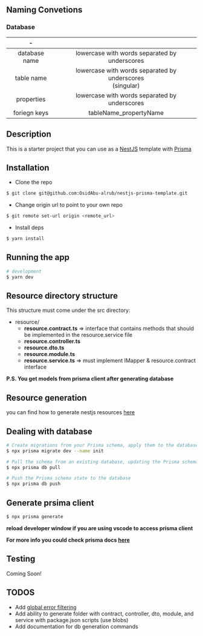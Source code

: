 ## Naming Convetions

### Database

|       -       |                                                             |
| :-----------: | :---------------------------------------------------------: |
| database name |        lowercase with words separated by underscores        |
|  table name   | lowercase with words separated by underscores<br>(singular) |
|  properties   |        lowercase with words separated by underscores        |
| foriegn keys  |                   tableName_propertyName                    |

## Description

This is a starter project that you can use as a [NestJS](https://github.com/nestjs/nest) template with [Prisma](https://www.prisma.io/docs/)

## Installation

- Clone the repo

```bash
$ git clone git@github.com:OsidAbu-alrub/nestjs-prisma-template.git
```

- Change origin url to point to your own repo

```bash
$ git remote set-url origin <remote_url>
```

- Install deps

```bash
$ yarn install
```

## Running the app

```bash
# development
$ yarn dev
```

## Resource directory structure

This structure must come under the src directory:

- resource/
  - **resource.contract.ts** => interface that contains methods that should be implemented in the resource.service file
  - **resource.controller.ts**
  - **resource.dto.ts**
  - **resource.module.ts**
  - **resource.service.ts** => must implement IMapper & resource.contract interface

**P.S. You get models from prisma client after generating database**

## Resource generation

you can find how to generate nestjs resources [here](https://docs.nestjs.com/cli/usages#:~:text=nest%20generate%20%3Cschematic%3E%20%3Cname%3E%20%5Boptions%5D)

## Dealing with database

```bash
# Create migrations from your Prisma schema, apply them to the database, generate artifacts (e.g. Prisma Client)
$ npx prisma migrate dev --name init
```

```bash
# Pull the schema from an existing database, updating the Prisma schema
$ npx prisma db pull
```

```bash
# Push the Prisma schema state to the database
$ npx prisma db push
```

## Generate prsima client

```bash
$ npx prisma generate
```

**reload developer window if you are using vscode to access prisma client**

**For more info you could check prisma docs [here](https://www.prisma.io/docs/getting-started/quickstart)**
<br/>

## Testing

Coming Soon!

## TODOS

- Add [global error filtering](https://docs.nestjs.com/exception-filters)
- Add ability to generate folder with contract, controller, dto, module, and service with package.json scripts (use blobs)
- Add documentation for db generation commands
